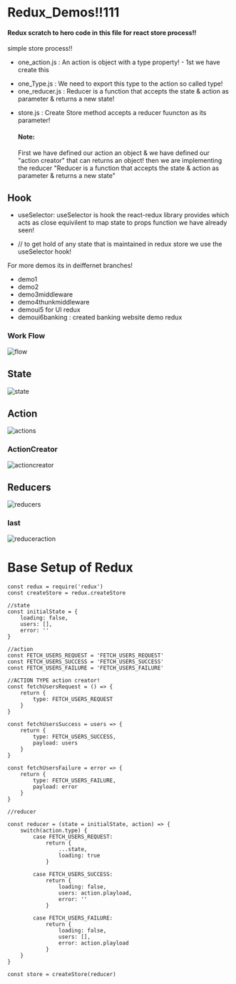 
# Redux_Demos!!111
#### Redux scratch to hero code in this file for react store process!!
simple store process!!

* one_action.js   : An action is object with a type property! - 1st we have create this
- one_Type.js     : We need to export this type to the action so called type!
- one_reducer.js  : Reducer is a function that accepts the state & action as parameter & returns a new state!
* store.js        : Create Store method accepts a reducer fuuncton as its parameter!


  #### Note:
  First we have defined our action an object & we have defined our "action creator" that can returns an object!
  then we are implementing the reducer "Reducer is a function that accepts the state & action as parameter & returns a new state"

## Hook
* useSelector:  useSelector is hook the react-redux library provides which acts as close equivilent to map state to props function we have already seen!
- // to get hold of any state that is maintained in redux store we use the useSelector hook!

For more demos its in deiffernet branches!
* demo1
* demo2
* demo3middleware
* demo4thunkmiddleware
* demoui5 for UI redux
* demoui6banking           : created banking website demo redux

### Work Flow
![flow](https://github.com/chandanhm1999/ReduxDemos/assets/109410990/355973e7-553a-40c2-ae51-991d07176aa4)

## State
![state](https://github.com/chandanhm1999/Redux_Demos-/assets/109410990/fd121980-7124-4857-8348-455c3b04e1ce)

## Action
![actions](https://github.com/chandanhm1999/Redux_Demos-/assets/109410990/106aadf2-4c73-4ddb-a686-79b220592a71)

### ActionCreator
  ![actioncreator](https://github.com/chandanhm1999/ReduxDemos/assets/109410990/0bd762ce-423d-4a7e-a6bb-e79fe0a3fd15)


## Reducers
![reducers](https://github.com/chandanhm1999/Redux_Demos-/assets/109410990/24642195-a43a-4a4e-97e0-7b7781b9f7af)

### last
![reduceraction](https://github.com/chandanhm1999/ReduxDemos/assets/109410990/e42bfba7-9c6a-4587-828b-b6a0808c898a)

# Base Setup of Redux

```
const redux = require('redux')
const createStore = redux.createStore

//state
const initialState = {
    loading: false,
    users: [],
    error: ''
}

//action
const FETCH_USERS_REQUEST = 'FETCH_USERS_REQUEST'
const FETCH_USERS_SUCCESS = 'FETCH_USERS_SUCCESS'
const FETCH_USERS_FAILURE = 'FETCH_USERS_FAILURE'

//ACTION TYPE action creator!
const fetchUsersRequest = () => {
    return {
        type: FETCH_USERS_REQUEST
    }
}

const fetchUsersSuccess = users => {
    return {
        type: FETCH_USERS_SUCCESS,
        payload: users
    }
}

const fetchUsersFailure = error => {
    return {
        type: FETCH_USERS_FAILURE,
        payload: error
    }
}

//reducer

const reducer = (state = initialState, action) => {
    switch(action.type) {
        case FETCH_USERS_REQUEST:
            return {
                ...state,
                loading: true
            }

        case FETCH_USERS_SUCCESS:
            return {
                loading: false,
                users: action.playload,
                error: ''
            }

        case FETCH_USERS_FAILURE:
            return {
                loading: false,
                users: [],
                error: action.playload
            }
    }
}

const store = createStore(reducer)
```
